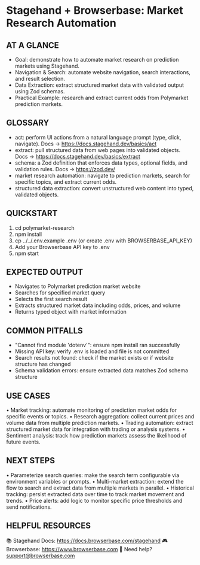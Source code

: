 # Stagehand + Browserbase: Market Research Automation

## AT A GLANCE
- Goal: demonstrate how to automate market research on prediction markets using Stagehand.
- Navigation & Search: automate website navigation, search interactions, and result selection.
- Data Extraction: extract structured market data with validated output using Zod schemas.
- Practical Example: research and extract current odds from Polymarket prediction markets.

## GLOSSARY
- act: perform UI actions from a natural language prompt (type, click, navigate).
  Docs → https://docs.stagehand.dev/basics/act
- extract: pull structured data from web pages into validated objects.
  Docs → https://docs.stagehand.dev/basics/extract
- schema: a Zod definition that enforces data types, optional fields, and validation rules.
  Docs → https://zod.dev/
- market research automation: navigate to prediction markets, search for specific topics, and extract current odds.
- structured data extraction: convert unstructured web content into typed, validated objects.

## QUICKSTART
 1) cd polymarket-research
 2) npm install
 3) cp ../../.env.example .env (or create .env with BROWSERBASE_API_KEY)
 4) Add your Browserbase API key to .env
 5) npm start

## EXPECTED OUTPUT
- Navigates to Polymarket prediction market website
- Searches for specified market query
- Selects the first search result
- Extracts structured market data including odds, prices, and volume
- Returns typed object with market information

## COMMON PITFALLS
- "Cannot find module 'dotenv'": ensure npm install ran successfully
- Missing API key: verify .env is loaded and file is not committed
- Search results not found: check if the market exists or if website structure has changed
- Schema validation errors: ensure extracted data matches Zod schema structure

## USE CASES
• Market tracking: automate monitoring of prediction market odds for specific events or topics.
• Research aggregation: collect current prices and volume data from multiple prediction markets.
• Trading automation: extract structured market data for integration with trading or analysis systems.
• Sentiment analysis: track how prediction markets assess the likelihood of future events.

## NEXT STEPS
• Parameterize search queries: make the search term configurable via environment variables or prompts.
• Multi-market extraction: extend the flow to search and extract data from multiple markets in parallel.
• Historical tracking: persist extracted data over time to track market movement and trends.
• Price alerts: add logic to monitor specific price thresholds and send notifications.

## HELPFUL RESOURCES
📚 Stagehand Docs:     https://docs.browserbase.com/stagehand
🎮 Browserbase:        https://www.browserbase.com
📧 Need help?          support@browserbase.com

